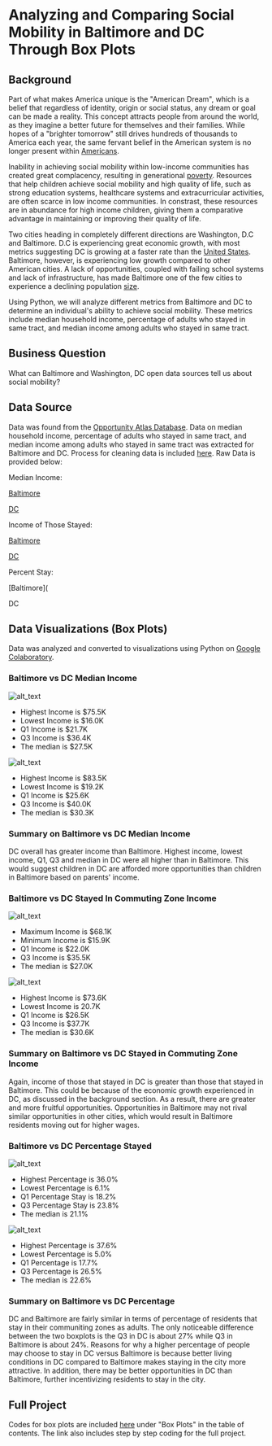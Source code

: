 # Analyzing and Comparing Social Mobility in Baltimore and DC Through Box Plots
## Background
Part of what makes America unique is the "American Dream", which is a belief that regardless of identity, origin or social status, any dream or goal can be made a reality. This concept attracts people from around the world, as they imagine a better future for themselves and their families. While hopes of a "brighter tomorrow" still drives hundreds of thousands to America each year, the same fervant belief in the American system is no longer present within [Americans](https://www.poynter.org/reporting-editing/2020/what-is-the-american-dream-in-2020-if-there-is-one/). 

Inability in achieving social mobility within low-income communities has created great complacency, resulting in generational [poverty](https://www.nccp.org/publication/childhood-and-intergenerational-poverty/). Resources that help children achieve social mobility and high quality of life, such as strong education systems, healthcare systems and extracurricular activities, are often scarce in low income communities. In constrast, these resources are in abundance for high income children, giving them a comparative advantage in maintaining or improving their quality of life. 

Two cities heading in completely different directions are Washington, D.C and Baltimore. D.C is experiencing great economic growth, with most metrics suggesting DC is growing at a faster rate than the [United States](https://www.bestplaces.net/economy/city/district_of_columbia/washington). Baltimore, however, is experiencing low growth compared to other American cities. A lack of opportunities, coupled with failing school systems and lack of infrastructure, has made Baltimore one of the few cities to experience a declining population [size](https://apnews.com/article/8891612dc28745b6a5ae538f91812783).

Using Python, we will analyze different metrics from Baltimore and DC to determine an individual's ability to achieve social mobility. These metrics include median household income, percentage of adults who stayed in same tract, and median income among adults who stayed in same tract. 

## Business Question
What can Baltimore and Washington, DC open data sources tell us about social mobility?

## Data Source 
Data was found from the [Opportunity Atlas Database](https://www.opportunityatlas.org/).
Data on median household income, percentage of adults who stayed in same tract, and median income among adults who stayed in same tract was extracted for Baltimore and DC. Process for cleaning data is included [here](https://colab.research.google.com/drive/1eCiJZyu8E-9K_7lrFo50r6eRZxm5udtH#scrollTo=RF_ektsqQ_91). Raw Data is provided below:

Median Income:

[Baltimore](https://raw.githubusercontent.com/yoselassie99/Analyzing-Social-Mobility-in-Baltimore-and-DC-Using-Boxplots/main/BaltimoreHouseholdIncome.csv)

[DC](https://raw.githubusercontent.com/yoselassie99/Analyzing-Social-Mobility-in-Baltimore-and-DC-Using-Boxplots/main/DCHouseholdIncome.csv)

Income of Those Stayed:

[Baltimore](https://raw.githubusercontent.com/yoselassie99/Analyzing-Social-Mobility-in-Baltimore-and-DC-Using-Boxplots/main/BaltimoreIncomeStay.csv)

[DC](https://raw.githubusercontent.com/yoselassie99/Analyzing-Social-Mobility-in-Baltimore-and-DC-Using-Boxplots/main/DCHouseholdIncomeStay.csv)

Percent Stay:

[Baltimore](

DC

## Data Visualizations (Box Plots)
Data was analyzed and converted to visualizations using Python on [Google Colaboratory](https://colab.research.google.com/drive/1eCiJZyu8E-9K_7lrFo50r6eRZxm5udtH#scrollTo=RF_ektsqQ_91).
### Baltimore vs DC Median Income
![alt_text](https://github.com/yoselassie99/Analyzing-Social-Mobility-in-Baltimore-and-DC-Using-Boxplots/blob/main/BaltimoreMedianIncomePlot.png)
- Highest Income is $75.5K
- Lowest Income is $16.0K
- Q1 Income is $21.7K
- Q3 Income is $36.4K
- The median is $27.5K

![alt_text](https://github.com/yoselassie99/Analyzing-Social-Mobility-in-Baltimore-and-DC-Using-Boxplots/blob/main/DCMedianIncomeBox.png)
- Highest Income is $83.5K
- Lowest Income is $19.2K
- Q1 Income is $25.6K
- Q3 Income is $40.0K
- The median is $30.3K

### Summary on Baltimore vs DC Median Income 
DC overall has greater income than Baltimore. Highest income, lowest income, Q1, Q3 and median in DC were all higher than in Baltimore. This would suggest children in DC are afforded more opportunities than children in Baltimore based on parents' income. 

### Baltimore vs DC Stayed In Commuting Zone Income
![alt_text](https://github.com/yoselassie99/Analyzing-Social-Mobility-in-Baltimore-and-DC-Using-Boxplots/blob/main/BaltimoreIncomeStay.png)
- Maximum Income is $68.1K
- Minimum Income is $15.9K
- Q1 Income is $22.0K
- Q3 Income is $35.5K
- The median is $27.0K

![alt_text](https://github.com/yoselassie99/Analyzing-Social-Mobility-in-Baltimore-and-DC-Using-Boxplots/blob/main/DCIncomeStay.png)
- Highest Income is $73.6K
- Lowest Income is 20.7K
- Q1 Income is $26.5K
- Q3 Income is $37.7K
- The median is $30.6K
### Summary on Baltimore vs DC Stayed in Commuting Zone Income 
Again, income of those that stayed in DC is greater than those that stayed in Baltimore. This could be because of the economic growth experienced in DC, as discussed in the background section. As a result, there are greater and more fruitful opportunities. Opportunities in Baltimore may not rival similar opportunities in other cities, which would result in Baltimore residents moving out for higher wages. 

### Baltimore vs DC Percentage Stayed 
![alt_text](https://github.com/yoselassie99/Analyzing-Social-Mobility-in-Baltimore-and-DC-Using-Boxplots/blob/main/BaltimoreStayPercentage.png)
- Highest Percentage is 36.0%
- Lowest Percentage is 6.1%
- Q1 Percentage Stay is 18.2%
- Q3 Percentage Stay is 23.8%
- The median is 21.1%

![alt_text](https://github.com/yoselassie99/Analyzing-Social-Mobility-in-Baltimore-and-DC-Using-Boxplots/blob/main/DCStayPercentage.png)
- Highest Percentage is 37.6%
- Lowest Percentage is 5.0%
- Q1 Percentage is 17.7%
- Q3 Percentage is 26.5%
- The median is 22.6%

### Summary on Baltimore vs DC Percentage
DC and Baltimore are fairly similar in terms of percentage of residents that stay in their communiting zones as adults. The only noticeable difference between the two boxplots is the Q3 in DC is about 27% while Q3 in Baltimore is about 24%. Reasons for why a higher percentage of people may choose to stay in DC versus Baltimore is because better living conditions in DC compared to Baltimore makes staying in the city more attractive. In addition, there may be better opportunities in DC than Baltimore, further incentivizing residents to stay in the city. 

## Full Project
Codes for box plots are included [here](https://colab.research.google.com/drive/1eCiJZyu8E-9K_7lrFo50r6eRZxm5udtH#scrollTo=RF_ektsqQ_91) under  "Box Plots" in the table of contents. The link also includes step by step coding for the full project. 

